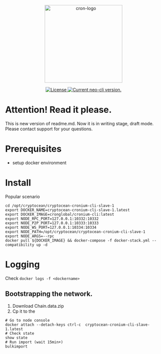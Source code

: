<p align="center">
<a href="https://cron.global">
      <img
      src="https://cryptocean.io/img/logo.svg"
      width="250px" alt="cron-logo">
  </a>
</p>

<p align="center">      
  <a href="https://github.com/cronfoundation/cronium-cli/blob/master/LICENSE">
    <img src="https://img.shields.io/badge/license-MIT-blue.svg" alt="License">
  </a>
  <a href="https://github.com/cronfoundation/cronium-cli/releases">
    <img src="https://badge.fury.io/gh/neo-project%2Fneo-node.svg" alt="Current neo-cli version.">
  </a>    
</p>

# Attention! Read it please.
This is new version of readme.md. Now it is in writing stage, draft mode. Please contact support for your questions.

# Prerequisites

* setup docker environment

# Install
Popular scenario
```shell script
cd /opt/cryptocean/cryptocean-cronium-cli-slave-1
export DOCKER_NAME=cryptocean-cronium-cli-slave-1.latest
export DOCKER_IMAGE=cronglobal/cronium-cli:latest
export NODE_RPC_PORT=127.0.0.1:10332:10332
export NODE_P2P_PORT=127.0.0.1:10333:10333
export NODE_WS_PORT=127.0.0.1:10334:10334
export NODE_PATH=/opt/cryptocean/cryptocean-cronium-cli-slave-1
export NODE_ARGS=--rpc
docker pull ${DOCKER_IMAGE} && docker-compose -f docker-stack.yml --compatibility up -d
```


# Logging
Check
`docker logs -f <dockername>`

## Bootstrapping the network.
1. Download Chain.data.zip
2. Cp it to the 
```shell script
# Go to node console
docker attach --detach-keys ctrl-c  cryptocean-cronium-cli-slave-1.latest
# Check state
show state
# Run import (wait 15min+)
bulkimport
```
